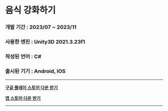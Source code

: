 # 음식 강화하기
### 개발 기간 : 2023/07 ~ 2023/11
### 사용한 엔진 : Unity3D 2021.3.23f1
### 작성된 언어 : C#
### 출시된 기기 : Android, IOS
-------------
**[구글 플레이 스토어 다운 받기](https://play.google.com/store/apps/details?id=com.whilili.foodtruck)**

**[앱 스토어 다운 받기](https://apps.apple.com/us/app/food-truck-evolution/id6466390705)**

-------------

